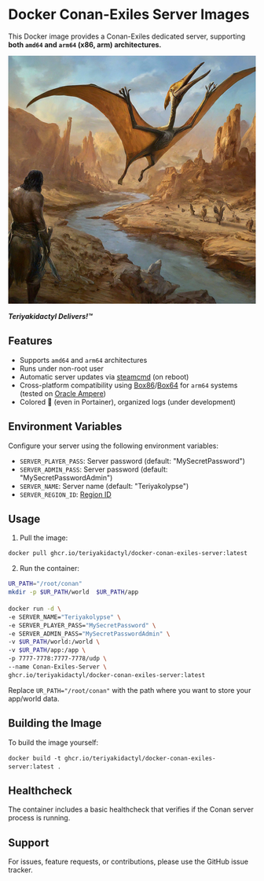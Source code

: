 # Docker Conan-Exiles Server Images

This Docker image provides a Conan-Exiles dedicated server, supporting **both `amd64` and `arm64` (x86, arm) architectures.**

![Teriyakidactyl Delivers!™](/images/teriyakidactyl_conan.png)

**_Teriyakidactyl Delivers!™_**

## Features

- Supports `amd64` and `arm64` architectures
- Runs under non-root user
- Automatic server updates via [steamcmd](https://developer.valvesoftware.com/wiki/SteamCMD) (on reboot)
- Cross-platform compatibility using [Box86](https://github.com/ptitSeb/box86)/[Box64](https://github.com/ptitSeb/box64) for `arm64` systems (tested on [Oracle Ampere](https://www.oracle.com/cloud/compute/arm/))
- Colored :rainbow: (even in Portainer), organized logs (under development)

## Environment Variables

Configure your server using the following environment variables:

- `SERVER_PLAYER_PASS`: Server password (default: "MySecretPassword")
- `SERVER_ADMIN_PASS`: Server password (default: "MySecretPasswordAdmin")
- `SERVER_NAME`: Server name (default: "Teriyakolypse")
- `SERVER_REGION_ID`: [Region ID](https://shockbyte.com/billing/knowledgebase/706/How-to-Change-your-Visible-Server-Region-in-Conan-Exiles.html)

## Usage

1. Pull the image:
   
```bash
docker pull ghcr.io/teriyakidactyl/docker-conan-exiles-server:latest
```

2. Run the container:
   
```bash
UR_PATH="/root/conan"
mkdir -p $UR_PATH/world  $UR_PATH/app

docker run -d \
-e SERVER_NAME="Teriyakolypse" \
-e SERVER_PLAYER_PASS="MySecretPassword" \
-e SERVER_ADMIN_PASS="MySecretPasswordAdmin" \
-v $UR_PATH/world:/world \
-v $UR_PATH/app:/app \
-p 7777-7778:7777-7778/udp \
--name Conan-Exiles-Server \
ghcr.io/teriyakidactyl/docker-conan-exiles-server:latest

```

Replace `UR_PATH="/root/conan"` with the path where you want to store your app/world data.

## Building the Image

To build the image yourself:

```docker build -t ghcr.io/teriyakidactyl/docker-conan-exiles-server:latest .```

## Healthcheck

The container includes a basic healthcheck that verifies if the Conan server process is running.

## Support

For issues, feature requests, or contributions, please use the GitHub issue tracker.
